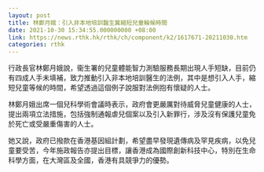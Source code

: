 ```yaml
---
layout: post
title: 林鄭月娥：引入非本地培訓醫生冀縮短兒童輪候時間
date: 2021-10-30 15:34:55.000000000 +08:00
link: https://news.rthk.hk/rthk/ch/component/k2/1617671-20211030.htm
categories: rthk
---
```


行政長官林鄭月娥說，衞生署的兒童體能智力測驗服務長期出現人手短缺，目前仍有四成人手未填補，致力推動引入非本地培訓醫生的法例，其中是想引入人手，縮短兒童等候的時間，希望透過這個例子說服對法例抱有懷疑的人士。

林鄭月娥出席一個兒科學術會議時表示，政府會更嚴厲對待威脅兒童健康的人士，提出兩項立法措施，包括強制通報虐兒個案以及引入新罪行，涉及沒有保護兒童免於死亡或受嚴重傷害的人士。

她又說，政府已撥款在香港基因組計劃，希望盡早發現遺傳病及罕見疾病，以免兒童要受苦，今年施政報告亦提出目標，讓香港成為國際創新科技中心，特別在生命科學方面，在大灣區及全國，香港有具競爭力的優勢。
